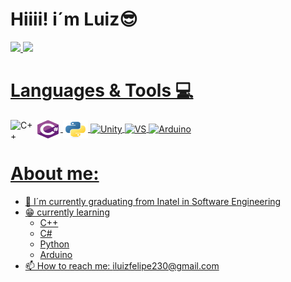 # Hiiii! i´m Luiz😎

  <a href="https://github.com/LuizFelipeIZ">
  <img height="150" src="https://github-readme-stats.vercel.app/api?username=LuizFelipeIZ&show_icons=true&theme=dark&include_all_commits=true&count_private=true"/>
  <img height="150" src="https://github-readme-stats.vercel.app/api/top-langs/?username=LuizFelipeIZ&layout=compact&langs_count=7&theme=dark"/>

  # Languages & Tools 💻
  
  <img align="left" alt="C++" height="30" width="40" src="https://cdn.jsdelivr.net/gh/devicons/devicon/icons/cplusplus/cplusplus-original.svg">
  <img align="center" alt="csharp" height="30" width="40" src="https://raw.githubusercontent.com/devicons/devicon/master/icons/csharp/csharp-original.svg"> 
  <img align="center" alt="Python" height="30" width="40" src="https://raw.githubusercontent.com/devicons/devicon/master/icons/python/python-original.svg">
  <img align="center" alt="Unity" height="30" width="40"  src="https://cdn.jsdelivr.net/gh/devicons/devicon/icons/unity/unity-original.svg">
  <img align="center" alt="VS" height="30" width="40" src="https://cdn.jsdelivr.net/gh/devicons/devicon/icons/visualstudio/visualstudio-plain.svg">
  <img align="center" alt="Arduino" height="30" width="40" src="https://cdn.jsdelivr.net/gh/devicons/devicon/icons/arduino/arduino-original.svg"> 

  ##

   
  # About me:
- 🔭 I´m currently graduating from Inatel in Software Engineering
- 😁 currently learning
  - C++ 
  - C#
  - Python
  - Arduino
- 📫 How to reach me: iluizfelipe230@gmail.com
    
